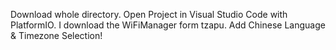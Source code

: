 Download whole directory.
Open Project in Visual Studio Code with PlatformIO.
I download the WiFiManager form tzapu. Add Chinese Language & Timezone Selection!
